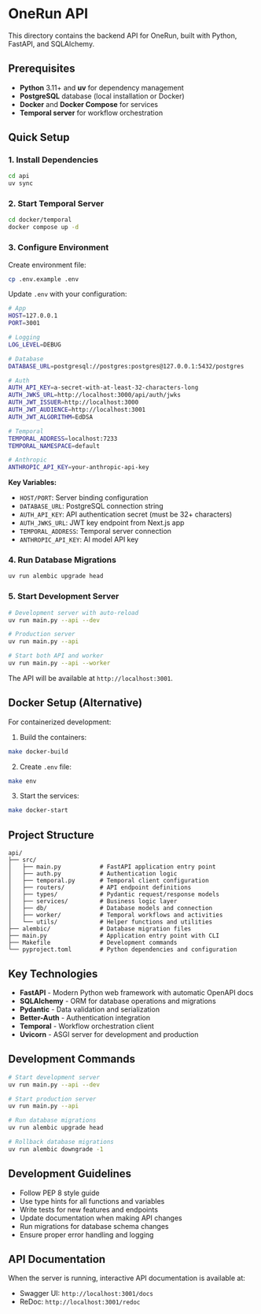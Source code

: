 # OneRun API

This directory contains the backend API for OneRun, built with Python, FastAPI, and SQLAlchemy.

## Prerequisites

- **Python** 3.11+ and **uv** for dependency management
- **PostgreSQL** database (local installation or Docker)
- **Docker** and **Docker Compose** for services
- **Temporal server** for workflow orchestration

## Quick Setup

### 1. Install Dependencies

```bash
cd api
uv sync
```

### 2. Start Temporal Server

```bash
cd docker/temporal
docker compose up -d
```

### 3. Configure Environment

Create environment file:

```bash
cp .env.example .env
```

Update `.env` with your configuration:

```bash
# App
HOST=127.0.0.1
PORT=3001

# Logging
LOG_LEVEL=DEBUG

# Database
DATABASE_URL=postgresql://postgres:postgres@127.0.0.1:5432/postgres

# Auth
AUTH_API_KEY=a-secret-with-at-least-32-characters-long
AUTH_JWKS_URL=http://localhost:3000/api/auth/jwks
AUTH_JWT_ISSUER=http://localhost:3000
AUTH_JWT_AUDIENCE=http://localhost:3001
AUTH_JWT_ALGORITHM=EdDSA

# Temporal
TEMPORAL_ADDRESS=localhost:7233
TEMPORAL_NAMESPACE=default

# Anthropic 
ANTHROPIC_API_KEY=your-anthropic-api-key
```

**Key Variables:**
- `HOST/PORT`: Server binding configuration
- `DATABASE_URL`: PostgreSQL connection string
- `AUTH_API_KEY`: API authentication secret (must be 32+ characters)
- `AUTH_JWKS_URL`: JWT key endpoint from Next.js app
- `TEMPORAL_ADDRESS`: Temporal server connection
- `ANTHROPIC_API_KEY`: AI model API key

### 4. Run Database Migrations

```bash
uv run alembic upgrade head
```

### 5. Start Development Server

```bash
# Development server with auto-reload
uv run main.py --api --dev

# Production server
uv run main.py --api

# Start both API and worker
uv run main.py --api --worker
```

The API will be available at `http://localhost:3001`.

## Docker Setup (Alternative)

For containerized development:

1. Build the containers:
```bash
make docker-build
```

2. Create `.env` file:
```bash
make env
```

3. Start the services:
```bash
make docker-start
```

## Project Structure

```
api/
├── src/
│   ├── main.py           # FastAPI application entry point
│   ├── auth.py           # Authentication logic
│   ├── temporal.py       # Temporal client configuration
│   ├── routers/          # API endpoint definitions
│   ├── types/            # Pydantic request/response models
│   ├── services/         # Business logic layer
│   ├── db/               # Database models and connection
│   ├── worker/           # Temporal workflows and activities
│   └── utils/            # Helper functions and utilities
├── alembic/              # Database migration files
├── main.py               # Application entry point with CLI
├── Makefile              # Development commands
└── pyproject.toml        # Python dependencies and configuration
```

## Key Technologies

- **FastAPI** - Modern Python web framework with automatic OpenAPI docs
- **SQLAlchemy** - ORM for database operations and migrations
- **Pydantic** - Data validation and serialization
- **Better-Auth** - Authentication integration
- **Temporal** - Workflow orchestration client
- **Uvicorn** - ASGI server for development and production

## Development Commands

```bash
# Start development server
uv run main.py --api --dev

# Start production server  
uv run main.py --api

# Run database migrations
uv run alembic upgrade head

# Rollback database migrations
uv run alembic downgrade -1
```

## Development Guidelines

- Follow PEP 8 style guide
- Use type hints for all functions and variables
- Write tests for new features and endpoints
- Update documentation when making API changes
- Run migrations for database schema changes
- Ensure proper error handling and logging

## API Documentation

When the server is running, interactive API documentation is available at:
- Swagger UI: `http://localhost:3001/docs`
- ReDoc: `http://localhost:3001/redoc`
